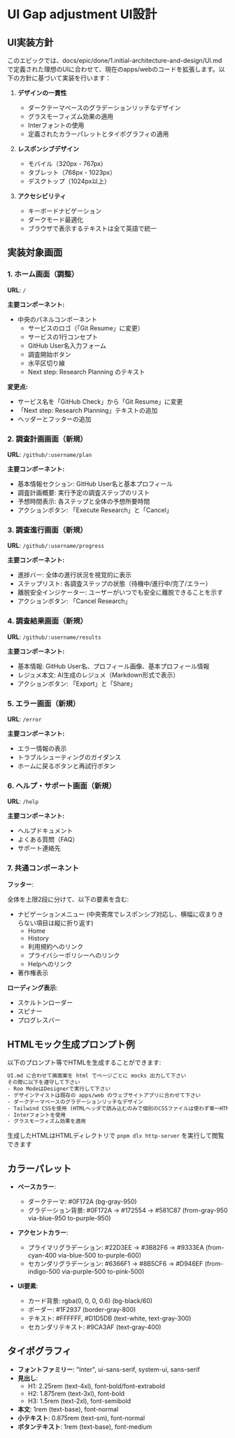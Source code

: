 # UI Gap adjustment UI設計

## UI実装方針

このエピックでは、docs/epic/done/1.initial-architecture-and-design/UI.mdで定義された理想のUIに合わせて、現在のapps/webのコードを拡張します。以下の方針に基づいて実装を行います：

1. **デザインの一貫性**
   - ダークテーマベースのグラデーションリッチなデザイン
   - グラスモーフィズム効果の適用
   - Interフォントの使用
   - 定義されたカラーパレットとタイポグラフィの適用

2. **レスポンシブデザイン**
   - モバイル（320px - 767px）
   - タブレット（768px - 1023px）
   - デスクトップ（1024px以上）

3. **アクセシビリティ**
   - キーボードナビゲーション
   - ダークモード最適化
   - ブラウザで表示するテキストは全て英語で統一

## 実装対象画面

### 1. ホーム画面（調整）

**URL**: `/`

**主要コンポーネント:**
- 中央のパネルコンポーネント
  - サービスのロゴ（「Git Resume」に変更）
  - サービスの1行コンセプト
  - GitHub User名入力フォーム
  - 調査開始ボタン
  - 水平区切り線
  - Next step: Research Planning のテキスト

**変更点:**
- サービス名を「GitHub Check」から「Git Resume」に変更
- 「Next step: Research Planning」テキストの追加
- ヘッダーとフッターの追加

### 2. 調査計画画面（新規）

**URL**: `/github/:username/plan`

**主要コンポーネント:**
- 基本情報セクション: GitHub User名と基本プロフィール
- 調査計画概要: 実行予定の調査ステップのリスト
- 予想時間表示: 各ステップと全体の予想所要時間
- アクションボタン: 「Execute Research」と「Cancel」

### 3. 調査進行画面（新規）

**URL**: `/github/:username/progress`

**主要コンポーネント:**
- 進捗バー: 全体の進行状況を視覚的に表示
- ステップリスト: 各調査ステップの状態（待機中/進行中/完了/エラー）
- 離脱安全インジケーター: ユーザーがいつでも安全に離脱できることを示す
- アクションボタン: 「Cancel Research」

### 4. 調査結果画面（新規）

**URL**: `/github/:username/results`

**主要コンポーネント:**
- 基本情報: GitHub User名、プロフィール画像、基本プロフィール情報
- レジュメ本文: AI生成のレジュメ（Markdown形式で表示）
- アクションボタン: 「Export」と「Share」

### 5. エラー画面（新規）

**URL**: `/error`

**主要コンポーネント:**
- エラー情報の表示
- トラブルシューティングのガイダンス
- ホームに戻るボタンと再試行ボタン

### 6. ヘルプ・サポート画面（新規）

**URL**: `/help`

**主要コンポーネント:**
- ヘルプドキュメント
- よくある質問（FAQ）
- サポート連絡先

### 7. 共通コンポーネント

**フッター**:

全体を上限2段に分けて、以下の要素を含む:

- ナビゲーションメニュー (中央寄席でレスポンシブ対応し、横幅に収まりきらない項目は縦に折り返す)
  - Home
  - History
  - 利用規約へのリンク
  - プライバシーポリシーへのリンク
  - Helpへのリンク
- 著作権表示

**ローディング表示**:
- スケルトンローダー
- スピナー
- プログレスバー

## HTMLモック生成プロンプト例

以下のプロンプト等でHTMLを生成することができます:
```html
UI.md に合わせて画面案を html でページごとに mocks 出力して下さい
その際に以下を遵守して下さい
- Roo ModeはDesignerで実行して下さい
- デザインテイストは既存の apps/web のウェブサイトアプリに合わせて下さい
- ダークテーマベースのグラデーションリッチなデザイン
- Tailwind CSSを使用 (HTMLヘッダで読み込むのみで個別のCSSファイルは使わず単一HTMLで画面表示可能とする)
- Interフォントを使用
- グラスモーフィズム効果を適用
```

生成したHTMLはHTMLディレクトリで `pnpm dlx http-server` を実行して閲覧できます

## カラーパレット

- **ベースカラー**: 
  - ダークテーマ: #0F172A (bg-gray-950)
  - グラデーション背景: #0F172A → #172554 → #581C87 (from-gray-950 via-blue-950 to-purple-950)

- **アクセントカラー**: 
  - プライマリグラデーション: #22D3EE → #3B82F6 → #9333EA (from-cyan-400 via-blue-500 to-purple-600)
  - セカンダリグラデーション: #6366F1 → #8B5CF6 → #D946EF (from-indigo-500 via-purple-500 to-pink-500)

- **UI要素**:
  - カード背景: rgba(0, 0, 0, 0.6) (bg-black/60)
  - ボーダー: #1F2937 (border-gray-800)
  - テキスト: #FFFFFF, #D1D5DB (text-white, text-gray-300)
  - セカンダリテキスト: #9CA3AF (text-gray-400)

## タイポグラフィ

- **フォントファミリー**: "Inter", ui-sans-serif, system-ui, sans-serif
- **見出し**: 
  - H1: 2.25rem (text-4xl), font-bold/font-extrabold
  - H2: 1.875rem (text-3xl), font-bold
  - H3: 1.5rem (text-2xl), font-semibold
- **本文**: 1rem (text-base), font-normal
- **小テキスト**: 0.875rem (text-sm), font-normal
- **ボタンテキスト**: 1rem (text-base), font-medium